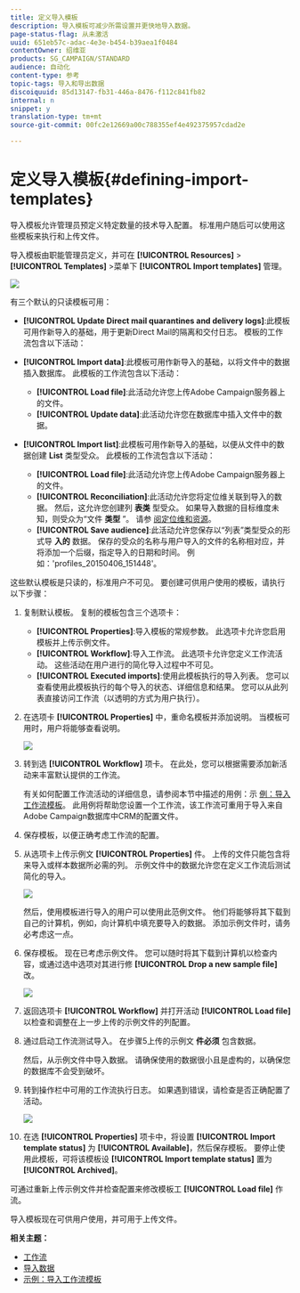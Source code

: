 ```yaml
---
title: 定义导入模板
description: 导入模板可减少所需设置并更快地导入数据。
page-status-flag: 从未激活
uuid: 651eb57c-adac-4e3e-b454-b39aea1f0484
contentOwner: 绍维亚
products: SG_CAMPAIGN/STANDARD
audience: 自动化
content-type: 参考
topic-tags: 导入和导出数据
discoiquuid: 85d13147-fb31-446a-8476-f112c841fb82
internal: n
snippet: y
translation-type: tm+mt
source-git-commit: 00fc2e12669a00c788355ef4e492375957cdad2e

---
```



# 定义导入模板{#defining-import-templates}

导入模板允许管理员预定义特定数量的技术导入配置。 标准用户随后可以使用这些模板来执行和上传文件。

导入模板由职能管理员定义，并可在 **[!UICONTROL Resources]** &gt; **[!UICONTROL Templates]** &gt;菜单下 **[!UICONTROL Import templates]** 管理。

![](assets/import_template_list.png)

有三个默认的只读模板可用：

* **[!UICONTROL Update Direct mail quarantines and delivery logs]**:此模板可用作新导入的基础，用于更新Direct Mail的隔离和交付日志。 模板的工作流包含以下活动：
* **[!UICONTROL Import data]**:此模板可用作新导入的基础，以将文件中的数据插入数据库。 此模板的工作流包含以下活动：

   * **[!UICONTROL Load file]**:此活动允许您上传Adobe Campaign服务器上的文件。
   * **[!UICONTROL Update data]**:此活动允许您在数据库中插入文件中的数据。

* **[!UICONTROL Import list]**:此模板可用作新导入的基础，以便从文件中的数据创建 **List** 类型受众。 此模板的工作流包含以下活动：

   * **[!UICONTROL Load file]**:此活动允许您上传Adobe Campaign服务器上的文件。
   * **[!UICONTROL Reconciliation]**:此活动允许您将定位维关联到导入的数据。 然后，这允许您创建列 **表类** 型受众。 如果导入数据的目标维度未知，则受众为“文件 **类型** ”。 请参 [阅定位维和资源](../../automating/using/query.md#targeting-dimensions-and-resources)。
   * **[!UICONTROL Save audience]**:此活动允许您保存以“列表”类型受众的形式导 **入的** 数据。 保存的受众的名称与用户导入的文件的名称相对应，并将添加一个后缀，指定导入的日期和时间。 例如：'profiles_20150406_151448'。

这些默认模板是只读的，标准用户不可见。 要创建可供用户使用的模板，请执行以下步骤：

1. 复制默认模板。 复制的模板包含三个选项卡：

   * **[!UICONTROL Properties]**:导入模板的常规参数。 此选项卡允许您启用模板并上传示例文件。
   * **[!UICONTROL Workflow]**:导入工作流。 此选项卡允许您定义工作流活动。 这些活动在用户进行的简化导入过程中不可见。
   * **[!UICONTROL Executed imports]**:使用此模板执行的导入列表。 您可以查看使用此模板执行的每个导入的状态、详细信息和结果。 您可以从此列表直接访问工作流（以透明的方式为用户执行）。

1. 在选项卡 **[!UICONTROL Properties]** 中，重命名模板并添加说明。 当模板可用时，用户将能够查看说明。

   ![](assets/simplified_import_model1.png)

1. 转到选 **[!UICONTROL Workflow]** 项卡。 在此处，您可以根据需要添加新活动来丰富默认提供的工作流。

   有关如何配置工作流活动的详细信息，请参阅本节中描述的用例：示 [例：导入工作流模板](../../automating/using/importing-data.md#example--import-workflow-template)。 此用例将帮助您设置一个工作流，该工作流可重用于导入来自Adobe Campaign数据库中CRM的配置文件。

1. 保存模板，以便正确考虑工作流的配置。
1. 从选项卡上传示例文 **[!UICONTROL Properties]** 件。 上传的文件只能包含将来导入或样本数据所必需的列。 示例文件中的数据允许您在定义工作流后测试简化的导入。

   ![](assets/import_template_sample.png)

   然后，使用模板进行导入的用户可以使用此范例文件。 他们将能够将其下载到自己的计算机，例如，向计算机中填充要导入的数据。 添加示例文件时，请务必考虑这一点。

1. 保存模板。 现在已考虑示例文件。 您可以随时将其下载到计算机以检查内容，或通过选中选项对其进行修 **[!UICONTROL Drop a new sample file]** 改。

   ![](assets/simplified_import_model2.png)

1. 返回选项卡 **[!UICONTROL Workflow]** 并打开活动 **[!UICONTROL Load file]** 以检查和调整在上一步上传的示例文件的列配置。
1. 通过启动工作流测试导入。 在步骤5上传的示例文 **件必须** 包含数据。

   然后，从示例文件中导入数据。 请确保使用的数据很小且是虚构的，以确保您的数据库不会受到破坏。

1. 转到操作栏中可用的工作流执行日志。 如果遇到错误，请检查是否正确配置了活动。

   ![](assets/simplified_import_model3.png)

1. 在选 **[!UICONTROL Properties]** 项卡中，将设置 **[!UICONTROL Import template status]** 为 **[!UICONTROL Available]**，然后保存模板。 要停止使用此模板，可将该模板设 **[!UICONTROL Import template status]** 置为 **[!UICONTROL Archived]**。

可通过重新上传示例文件并检查配置来修改模板工 **[!UICONTROL Load file]** 作流。

导入模板现在可供用户使用，并可用于上传文件。

**相关主题：**

* [工作流](../../automating/using/discovering-workflows.md)
* [导入数据](../../automating/using/importing-data.md)
* [示例：导入工作流模板](../../automating/using/importing-data.md#example--import-workflow-template)

